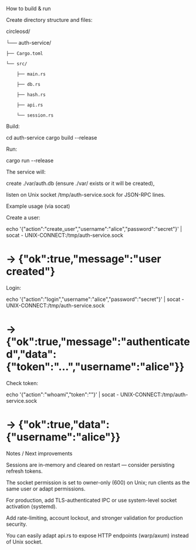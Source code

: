 How to build & run

Create directory structure and files:

circleosd/

└── auth-service/

    ├── Cargo.toml
    
    └── src/
    
        ├── main.rs
        
        ├── db.rs
        
        ├── hash.rs
        
        ├── api.rs
        
        └── session.rs


Build:

cd auth-service
cargo build --release


Run:

cargo run --release


The service will:

create ./var/auth.db (ensure ./var/ exists or it will be created),

listen on Unix socket /tmp/auth-service.sock for JSON-RPC lines.

Example usage (via socat)

Create a user:

echo '{"action":"create_user","username":"alice","password":"secret"}' | socat - UNIX-CONNECT:/tmp/auth-service.sock
# -> {"ok":true,"message":"user created"}


Login:

echo '{"action":"login","username":"alice","password":"secret"}' | socat - UNIX-CONNECT:/tmp/auth-service.sock
# -> {"ok":true,"message":"authenticated","data":{"token":"...","username":"alice"}}


Check token:

echo '{"action":"whoami","token":"<token>"}' | socat - UNIX-CONNECT:/tmp/auth-service.sock
# -> {"ok":true,"data":{"username":"alice"}}

Notes / Next improvements

Sessions are in-memory and cleared on restart — consider persisting refresh tokens.

The socket permission is set to owner-only (600) on Unix; run clients as the same user or adapt permissions.

For production, add TLS-authenticated IPC or use system-level socket activation (systemd).

Add rate-limiting, account lockout, and stronger validation for production security.

You can easily adapt api.rs to expose HTTP endpoints (warp/axum) instead of Unix socket.
